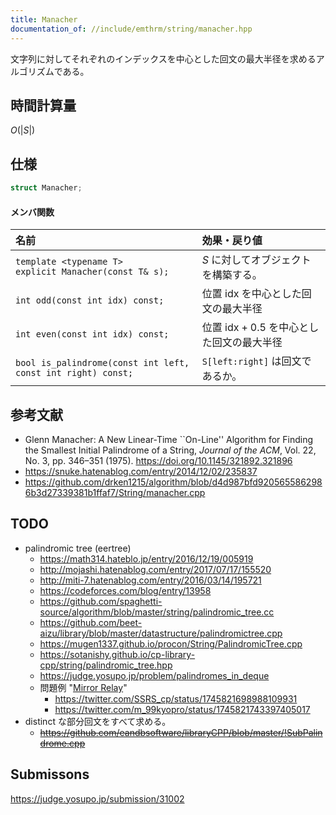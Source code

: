 ```yaml
---
title: Manacher
documentation_of: //include/emthrm/string/manacher.hpp
---
```


文字列に対してそれぞれのインデックスを中心とした回文の最大半径を求めるアルゴリズムである。


## 時間計算量

$O(\lvert S \rvert)$


## 仕様

```cpp
struct Manacher;
```

#### メンバ関数

|名前|効果・戻り値|
|:--|:--|
|`template <typename T>`<br>`explicit Manacher(const T& s);`|$S$ に対してオブジェクトを構築する。|
|`int odd(const int idx) const;`|位置 $\mathrm{idx}$ を中心とした回文の最大半径|
|`int even(const int idx) const;`|位置 $\mathrm{idx} + 0.5$ を中心とした回文の最大半径|
|`bool is_palindrome(const int left, const int right) const;`|`S[left:right]` は回文であるか。|


## 参考文献

- Glenn Manacher: A New Linear-Time ``On-Line'' Algorithm for Finding the Smallest Initial Palindrome of a String, *Journal of the ACM*, Vol. 22, No. 3, pp. 346–351 (1975). https://doi.org/10.1145/321892.321896
- https://snuke.hatenablog.com/entry/2014/12/02/235837
- https://github.com/drken1215/algorithm/blob/d4d987bfd9205655862986b3d27339381b1ffaf7/String/manacher.cpp


## TODO

- palindromic tree (eertree)
  - https://math314.hateblo.jp/entry/2016/12/19/005919
  - http://mojashi.hatenablog.com/entry/2017/07/17/155520
  - http://miti-7.hatenablog.com/entry/2016/03/14/195721
  - https://codeforces.com/blog/entry/13958
  - https://github.com/spaghetti-source/algorithm/blob/master/string/palindromic_tree.cc
  - https://github.com/beet-aizu/library/blob/master/datastructure/palindromictree.cpp
  - https://mugen1337.github.io/procon/String/PalindromicTree.cpp
  - https://sotanishy.github.io/cp-library-cpp/string/palindromic_tree.hpp
  - https://judge.yosupo.jp/problem/palindromes_in_deque
  - 問題例 "[Mirror Relay](https://yukicoder.me/problems/no/2606)"
    - https://twitter.com/SSRS_cp/status/1745821698988109931
    - https://twitter.com/m_99kyopro/status/1745821743397405017
- distinct な部分回文をすべて求める。
  - ~~https://github.com/eandbsoftware/libraryCPP/blob/master/!SubPalindrome.cpp~~


## Submissons

https://judge.yosupo.jp/submission/31002
